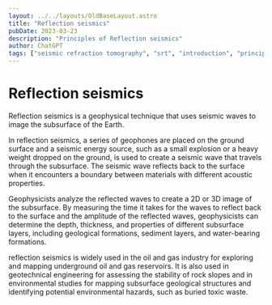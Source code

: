 ```yaml
---
layout: ../../layouts/OldBaseLayout.astro
title: "Reflection seismics"
pubDate: 2023-03-23
description: "Principles of Reflection seismics"
author: ChatGPT
tags: ["seismic refraction tomography", "srt", "introduction", "principles"]
---
```


# Reflection seismics

Reflection seismics is a geophysical technique that uses seismic waves to image the subsurface of the Earth.

In reflection seismics, a series of geophones are placed on the ground surface and a seismic energy source, such as a small explosion or a heavy weight dropped on the ground, is used to create a seismic wave that travels through the subsurface. The seismic wave reflects back to the surface when it encounters a boundary between materials with different acoustic properties.

Geophysicists analyze the reflected waves to create a 2D or 3D image of the subsurface. By measuring the time it takes for the waves to reflect back to the surface and the amplitude of the reflected waves, geophysicists can determine the depth, thickness, and properties of different subsurface layers, including geological formations, sediment layers, and water-bearing formations.

reflection seismics is widely used in the oil and gas industry for exploring and mapping underground oil and gas reservoirs. It is also used in geotechnical engineering for assessing the stability of rock slopes and in environmental studies for mapping subsurface geological structures and identifying potential environmental hazards, such as buried toxic waste.
